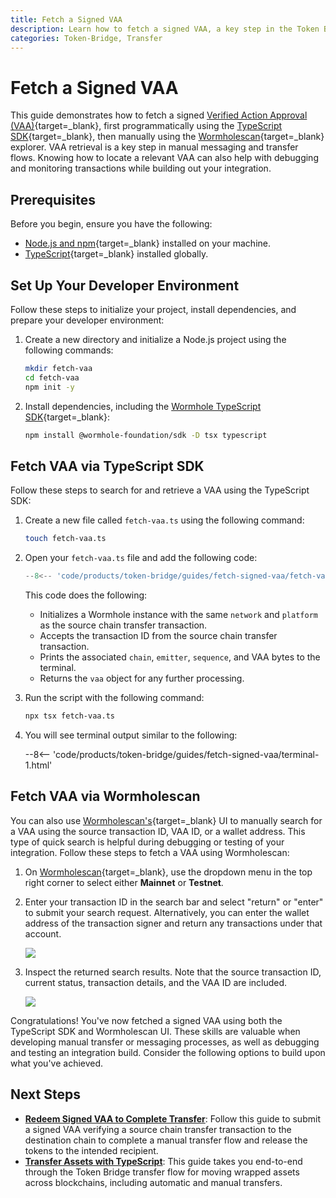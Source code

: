 ```yaml
---
title: Fetch a Signed VAA
description: Learn how to fetch a signed VAA, a key step in the Token Bridge manual transfer flow.
categories: Token-Bridge, Transfer
---
```


# Fetch a Signed VAA

This guide demonstrates how to fetch a signed [Verified Action Approval (VAA)](/docs/protocol/infrastructure/vaas/){target=\_blank}, first programmatically using the [TypeScript SDK](/docs/tools/typescript-sdk/get-started/){target=\_blank}, then manually using the [Wormholescan](https://wormholescan.io/){target=\_blank} explorer. VAA retrieval is a key step in manual messaging and transfer flows. Knowing how to locate a relevant VAA can also help with debugging and monitoring transactions while building out your integration.

## Prerequisites

Before you begin, ensure you have the following:

- [Node.js and npm](https://docs.npmjs.com/downloading-and-installing-node-js-and-npm){target=\_blank} installed on your machine.
- [TypeScript](https://www.typescriptlang.org/download/){target=\_blank} installed globally.

## Set Up Your Developer Environment

Follow these steps to initialize your project, install dependencies, and prepare your developer environment:

1. Create a new directory and initialize a Node.js project using the following commands:

    ```bash
    mkdir fetch-vaa
    cd fetch-vaa
    npm init -y
    ```

2. Install dependencies, including the [Wormhole TypeScript SDK](https://github.com/wormhole-foundation/wormhole-sdk-ts){target=\_blank}:

   ```bash
   npm install @wormhole-foundation/sdk -D tsx typescript
   ```

## Fetch VAA via TypeScript SDK

Follow these steps to search for and retrieve a VAA using the TypeScript SDK:

1. Create a new file called `fetch-vaa.ts` using the following command:

    ```bash
    touch fetch-vaa.ts
    ```

2. Open your `fetch-vaa.ts` file and add the following code:

    ```typescript title="fetch-vaa.ts"
    --8<-- 'code/products/token-bridge/guides/fetch-signed-vaa/fetch-vaa.ts'
    ```

    This code does the following:

    - Initializes a Wormhole instance with the same `network` and `platform` as the source chain transfer transaction.
    - Accepts the transaction ID from the source chain transfer transaction.
    - Prints the associated `chain`, `emitter`, `sequence`, and VAA bytes to the terminal.
    - Returns the `vaa` object for any further processing.

3. Run the script with the following command:

    ```bash
    npx tsx fetch-vaa.ts
    ```

4. You will see terminal output similar to the following:

    --8<-- 'code/products/token-bridge/guides/fetch-signed-vaa/terminal-1.html'

## Fetch VAA via Wormholescan

You can also use [Wormholescan's](https://wormholescan.io/){target=\_blank} UI to manually search for a VAA using the source transaction ID, VAA ID, or a wallet address. This type of quick search is helpful during debugging or testing of your integration. Follow these steps to fetch a VAA using Wormholescan:

1. On [Wormholescan](https://wormholescan.io/){target=\_blank}, use the dropdown menu in the top right corner to select either **Mainnet** or **Testnet**.

2. Enter your transaction ID in the search bar and select "return" or "enter" to submit your search request. Alternatively, you can enter the wallet address of the transaction signer and return any transactions under that account.

    ![](/docs/images/products/token-bridge/guides/fetch-vaa/fetch-vaa-1.webp)

3. Inspect the returned search results. Note that the source transaction ID, current status, transaction details, and the VAA ID are included.

    ![](/docs/images/products/token-bridge/guides/fetch-vaa/fetch-vaa-2.webp)

Congratulations! You've now fetched a signed VAA using both the TypeScript SDK and Wormholescan UI. These skills are valuable when developing manual transfer or messaging processes, as well as debugging and testing an integration build. Consider the following options to build upon what you've achieved.

## Next Steps

- [**Redeem Signed VAA to Complete Transfer**](/docs/products/token-bridge/guides/fetch-signed-vaa/): Follow this guide to submit a signed VAA verifying a source chain transfer transaction to the destination chain to complete a manual transfer flow and release the tokens to the intended recipient.
- [**Transfer Assets with TypeScript**](/docs/products/token-bridge/guides/transfer-wrapped-assets/): This guide takes you end-to-end through the Token Bridge transfer flow for moving wrapped assets across blockchains, including automatic and manual transfers.